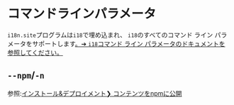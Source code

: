 # コマンドラインパラメータ

`i18n.site`プログラムは`i18`で埋め込まれ、 `i18`のすべてのコマンド ライン パラメータをサポートします[。➔ `i18`コマンド ライン パラメータのドキュメントを参照してください。](/i18/cli)

## `--npm`/`-n`

参照:[インストール&デプロイメント❯ コンテンツをnpmに公開](/i18n.site/use#npm)